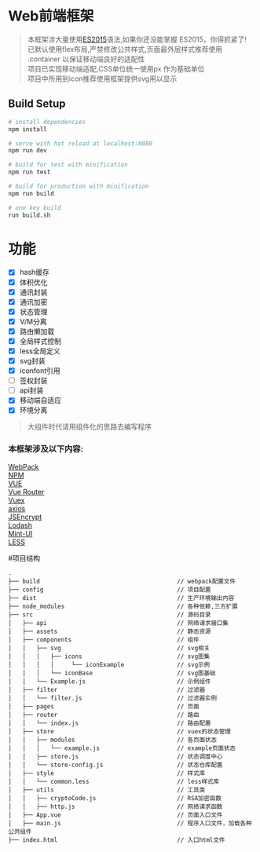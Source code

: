 # Web前端框架

> 本框架涉大量使用[ES2015](http://es6.ruanyifeng.com/#README)语法,如果你还没能掌握 ES2015，你得抓紧了!  
> 已默认使用flex布局,严禁修改公共样式,页面最外层样式推荐使用 .container 以保证移动端良好的适配性  
> 项目已实现移动端适配,CSS单位统一使用px 作为基础单位  
> 项目中所用到icon推荐使用框架提供svg用以显示  
> 
> 


## Build Setup

``` bash
# install dependencies
npm install

# serve with hot reload at localhost:8080
npm run dev

# build for test with minification
npm run test

# build for production with minification
npm run build

# one key build 
run build.sh

```
# 功能
- [x] hash缓存             
- [x] 体积优化             
- [x] 通讯封装           
- [x] 通讯加密           
- [x] 状态管理             
- [x] V/M分离         
- [x] 路由懒加载            
- [x] 全局样式控制          
- [x] less全局定义         
- [x] svg封装        
- [x] iconfont引用      
- [ ] 签权封装         
- [ ] api封装         
- [x] 移动端自适应     
- [x] 环境分离    
  
>  大组件时代请用组件化的思路去编写程序   

### 本框架涉及以下内容:
[WebPack](https://www.webpackjs.com/concepts/)  
[NPM](https://www.npmjs.com.cn/)  
[VUE](https://cn.vuejs.org/v2/guide/)  
[Vue Router](https://router.vuejs.org/zh/)  
[Vuex](https://vuex.vuejs.org/zh/guide/)  
[axios](https://www.npmjs.com/package/axios)  
[JSEncrypt](https://github.com/travist/jsencrypt)  
[Lodash](https://www.lodashjs.com/)  
[Mint-UI](http://mint-ui.github.io/#!/zh-cn)  
[LESS](http://lesscss.cn/)

#项目结构
```
.
├── build                                       // webpack配置文件
├── config                                      // 项目配置
├── dist                                        // 生产环境输出内容
├── node_modules                                // 各种依赖,三方扩展
├── src                                         // 源码目录
│   ├── api                                     // 网络请求接口集
│   ├── assets                                  // 静态资源
│   ├── components                              // 组件
│   │   ├── svg                                 // svg相关
│   │   │   ├── icons                           // svg图集
│   │   │   │     └── iconExample               // svg示例
│   │   │   └── iconBase                        // svg图基础
│   │   └── Example.js                          // 示例组件
│   ├── filter                                  // 过滤器
│   │   └── filter.js                           // 过滤器实例
│   ├── pages                                   // 页面
│   ├── router                                  // 路由
│   │   └── index.js                            // 路由配置
│   ├── store                                   // vuex的状态管理
│   │   ├── modules                             // 各页面状态
│   │   │   └── example.js                      // example页面状态
│   │   ├── store.js                            // 状态调度中心
│   │   └── store-config.js                     // 状态仓库配置
│   ├── style                                   // 样式库
│   │   └── common.less                         // less样式库
│   ├── utils                                   // 工具类
│   │   ├── cryptoCode.js                       // RSA加密函数
│   │   ├── http.js                             // 网络请求函数
│   ├── App.vue                                 // 页面入口文件
│   ├── main.js                                 // 程序入口文件，加载各种公共组件
├── index.html                                  // 入口html文件

```
 
